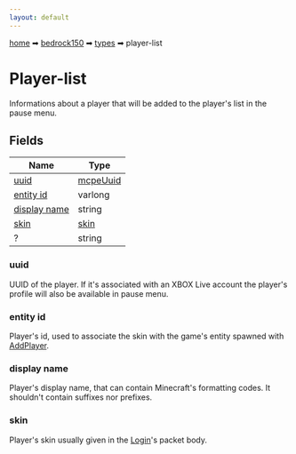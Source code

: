 ```yaml
---
layout: default
---
```


[home](/) ➡ [bedrock150](/protocol/bedrock150) ➡ [types](/protocol/bedrock150/types) ➡ player-list

# Player-list

Informations about a player that will be added to the player's list in the pause menu.

## Fields

Name | Type
---|---
[uuid](#uuid) | [mcpeUuid](/protocol/bedrock150/types/mcpe-uuid)
[entity id](#entity-id) | varlong
[display name](#display-name) | string
[skin](#skin) | [skin](/protocol/bedrock150/types/skin)
? | string

### uuid

UUID of the player. If it's associated with an XBOX Live account the player's profile will also be available in pause menu.

### entity id

Player's id, used to associate the skin with the game's entity spawned with [AddPlayer](#play_add-player).

### display name

Player's display name, that can contain Minecraft's formatting codes. It shouldn't contain suffixes nor prefixes.

### skin

Player's skin usually given in the [Login](#play_login)'s packet body.


